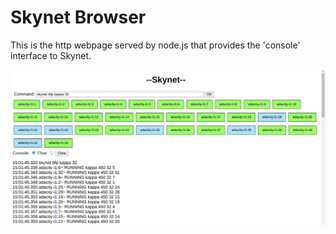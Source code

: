 # Skynet Browser

This is the http webpage served by node.js that provides the 'console'
interface to Skynet.

![skynet browser screenshot](images/skynet_browser.png)

